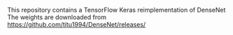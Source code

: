 This repository contains a TensorFlow Keras reimplementation of DenseNet
The weights are downloaded from https://github.com/titu1994/DenseNet/releases/
